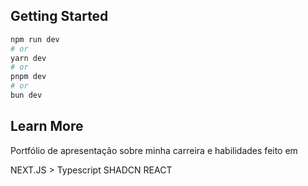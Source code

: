 ## Getting Started


```bash
npm run dev
# or
yarn dev
# or
pnpm dev
# or
bun dev
```


## Learn More

Portfólio de apresentação sobre minha carreira e habilidades feito em 

NEXT.JS > Typescript
SHADCN
REACT